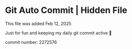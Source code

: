 # Git Auto Commit | Hidden File

This file was added Feb 12, 2025

Just for fun and keeping my daily git commit active 🤪

commit number: 2272576
